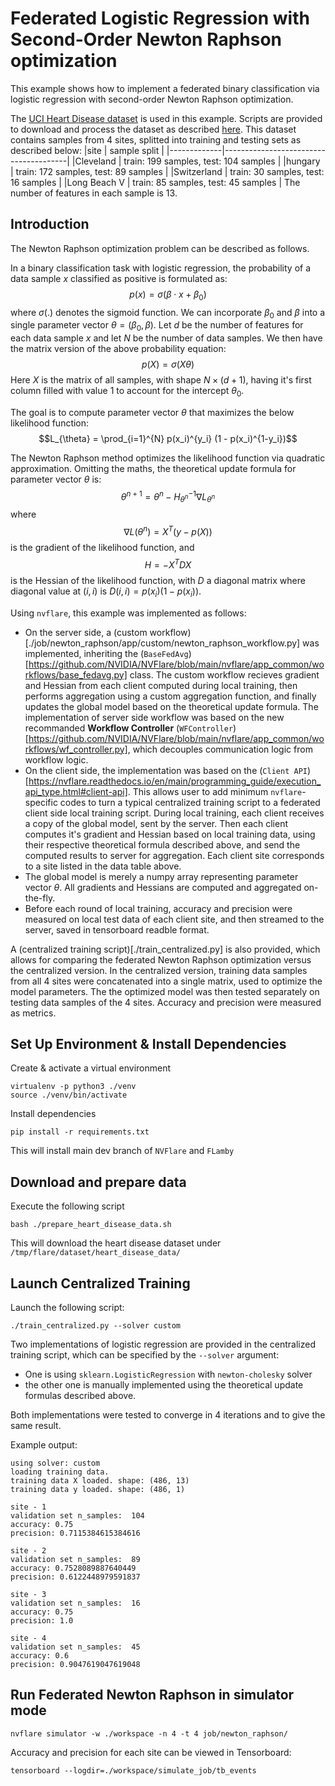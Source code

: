 # Federated Logistic Regression with Second-Order Newton Raphson optimization

This example shows how to implement a federated binary
classification via logistic regression with second-order Newton
Raphson optimization.

The [UCI Heart Disease
dataset](https://archive.ics.uci.edu/dataset/45/heart+disease) is
used in this example. Scripts are provided to download and process the
dataset as described
[here](https://github.com/owkin/FLamby/tree/main/flamby/datasets/fed_heart_disease). This
dataset contains samples from 4 sites, splitted into training and
testing sets as described below:
|site         | sample split                          |
|-------------|---------------------------------------|
|Cleveland    | train: 199 samples, test: 104 samples |
|hungary      | train: 172 samples, test: 89 samples  |
|Switzerland  | train: 30 samples, test: 16 samples   |
|Long Beach V | train: 85 samples, test: 45 samples   |
The number of features in each sample is 13.

## Introduction

The Newton Raphson optimization problem can be described as follows.

In a binary classification task with logistic regression, the
probability of a data sample $x$ classified as positive is formulated
as:
$$p(x) = \sigma(\beta \cdot x + \beta_{0})$$
where $\sigma(.)$ denotes the sigmoid function. We can incorporate
$\beta_{0}$ and $\beta$ into a single parameter vector $\theta =
( \beta_{0},  \beta)$. Let $d$ be the number
of features for each data sample $x$ and let $N$ be the number of data
samples. We then have the matrix version of the above probability
equation:
$$p(X) = \sigma( X \theta )$$
Here $X$ is the matrix of all samples, with shape $N \times (d+1)$,
having it's first column filled with value 1 to account for the
intercept $\theta_{0}$.

The goal is to compute parameter vector $\theta$ that maximizes the
below likelihood function:
$$L_{\theta} = \prod_{i=1}^{N} p(x_i)^{y_i} (1 - p(x_i)^{1-y_i})$$

The Newton Raphson method optimizes the likelihood function via
quadratic approximation. Omitting the maths, the theoretical update
formula for parameter vector $\theta$ is:
$$\theta^{n+1} = \theta^{n} - H_{\theta^{n}}^{-1} \nabla L_{\theta^{n}}$$
where
$$\nabla L(\theta^{n}) = X^{T}(y - p(X))$$
is the gradient of the likelihood function, and
$$H = -X^{T} D X$$
is the Hessian of the likelihood function, with $D$ a diagonal matrix
where diagonal value at $(i,i)$ is $D(i,i) = p(x_i) (1 - p(x_i))$.

Using `nvflare`, this example was implemented as follows:
- On the server side, a (custom
  workflow)[./job/newton_raphson/app/custom/newton_raphson_workflow.py]
  was implemented, inheriting the
  (`BaseFedAvg`)[https://github.com/NVIDIA/NVFlare/blob/main/nvflare/app_common/workflows/base_fedavg.py]
  class. The custom workflow recieves gradient and Hessian from each
  client computed during local training, then performs aggregation
  using a custom aggregation function, and finally updates the global
  model based on the theoretical update formula. The implementation of
  server side workflow was based on the new recommanded **Workflow
  Controller**
  (`WFController`)[https://github.com/NVIDIA/NVFlare/blob/main/nvflare/app_common/workflows/wf_controller.py],
  which decouples communication logic from workflow logic.
- On the client side, the implementation was based on the (`Client
  API`)[https://nvflare.readthedocs.io/en/main/programming_guide/execution_api_type.html#client-api]. This
  allows user to add minimum `nvflare`-specific codes to turn a
  typical centralized training script to a federated client side
  local training script. During local training, each client receives a
  copy of the global model, sent by the server. Then each client
  computes it's gradient and Hessian based on local training data,
  using their respective theoretical formula described above, and send
  the computed results to server for aggregation. Each client site
  corresponds to a site listed in the data table above.
- The global model is merely a numpy array representing parameter
  vector $\theta$. All gradients and Hessians are computed and
  aggregated on-the-fly.
- Before each round of local training, accuracy and precision were
  measured on local test data of each client site, and then streamed
  to the server, saved in tensorboard readble format.

A (centralized training script)[./train_centralized.py] is also
provided, which allows for comparing the federated Newton Raphson
optimization versus the centralized version. In the centralized
version, training data samples from all 4 sites were concatenated into a single
matrix, used to optimize the model parameters. The the optimized model
was then tested separately on testing data samples of the 4
sites. Accuracy and precision were measured as  metrics.

## Set Up Environment & Install Dependencies

Create & activate a virtual environment
```
virtualenv -p python3 ./venv
source ./venv/bin/activate
```

Install dependencies
```
pip install -r requirements.txt
```
This will install main dev branch of `NVFlare` and `FLamby`

## Download and prepare data

Execute the following script
```
bash ./prepare_heart_disease_data.sh
```
This will download the heart disease dataset under
`/tmp/flare/dataset/heart_disease_data/`

## Launch Centralized Training

Launch the following script:
```
./train_centralized.py --solver custom
```

Two implementations of logistic regression are provided in the
centralized training script, which can be specified by the `--solver`
argument:
- One is using `sklearn.LogisticRegression` with `newton-cholesky`
  solver
- the other one is manually implemented using the theoretical update
  formulas described above.

Both implementations were tested to converge in 4 iterations and to
give the same result.

Example output:
```
using solver: custom
loading training data.
training data X loaded. shape: (486, 13)
training data y loaded. shape: (486, 1)

site - 1
validation set n_samples:  104
accuracy: 0.75
precision: 0.7115384615384616

site - 2
validation set n_samples:  89
accuracy: 0.7528089887640449
precision: 0.6122448979591837

site - 3
validation set n_samples:  16
accuracy: 0.75
precision: 1.0

site - 4
validation set n_samples:  45
accuracy: 0.6
precision: 0.9047619047619048
```

## Run Federated Newton Raphson in simulator mode
```
nvflare simulator -w ./workspace -n 4 -t 4 job/newton_raphson/
```

Accuracy and precision for each site can be viewed in Tensorboard:
```
tensorboard --logdir=./workspace/simulate_job/tb_events
```
